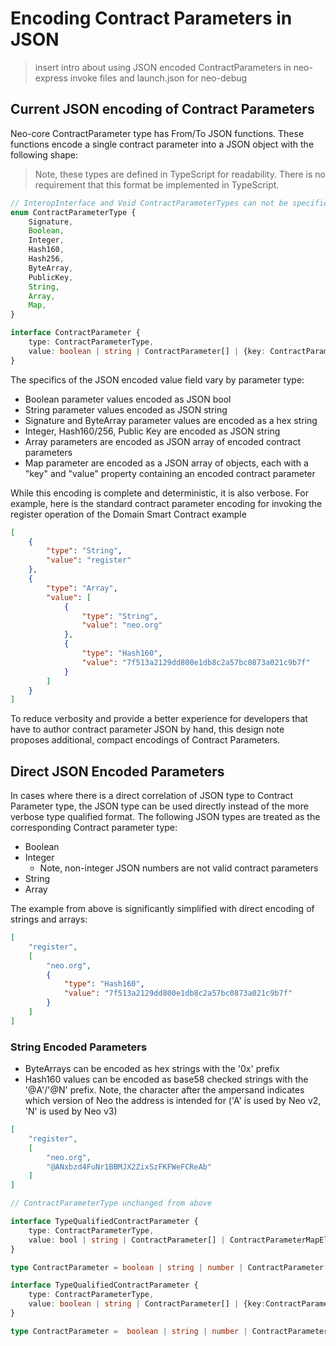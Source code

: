 # Encoding Contract Parameters in JSON

> insert intro about using JSON encoded ContractParameters in neo-express invoke files and launch.json for neo-debug 

## Current JSON encoding of Contract Parameters

Neo-core ContractParameter type has From/To JSON functions. These functions
encode a single contract parameter into a JSON object with the following shape:

> Note, these types are defined in TypeScript for readability.
> There is no requirement that this format be implemented in TypeScript.

``` typescript
// InteropInterface and Void ContractParameterTypes can not be specified in JSON
enum ContractParameterType {
    Signature,
    Boolean,
    Integer,
    Hash160,
    Hash256,
    ByteArray,
    PublicKey,
    String,
    Array,
    Map,
}

interface ContractParameter {
    type: ContractParameterType,
    value: boolean | string | ContractParameter[] | {key: ContractParameter, value: ContractParameter}[]
}
```

The specifics of the JSON encoded value field vary by parameter type:

* Boolean parameter values encoded as JSON bool
* String parameter values encoded as JSON string
* Signature and ByteArray parameter values are encoded as a hex string
* Integer, Hash160/256, Public Key are encoded as JSON string
* Array parameters are encoded as JSON array of encoded contract parameters
* Map parameter are encoded as a JSON array of objects, each with a "key" and "value" property containing an encoded contract parameter

While this encoding is complete and deterministic, it is also verbose. For example, here is the standard contract parameter encoding for invoking the register operation of the Domain Smart Contract example

``` json
[
    {
        "type": "String",
        "value": "register"
    },
    {
        "type": "Array",
        "value": [
            {
                "type": "String",
                "value": "neo.org"
            },
            {
                "type": "Hash160",
                "value": "7f513a2129dd800e1db8c2a57bc0873a021c9b7f"
            }
        ]
    }
]
```

To reduce verbosity and provide a better experience for developers that have to
author contract parameter JSON by hand, this design note proposes additional, compact
encodings of Contract Parameters.

## Direct JSON Encoded Parameters

In cases where there is a direct correlation of JSON type to Contract Parameter type, the
JSON type can be used directly instead of the more verbose type qualified format. The following
JSON types are treated as the corresponding Contract parameter type:

* Boolean
* Integer
  - Note, non-integer JSON numbers are not valid contract parameters
* String
* Array

The example from above is significantly simplified with direct encoding of
strings and arrays:

``` json
[
    "register",
    [
        "neo.org",
        {
            "type": "Hash160",
            "value": "7f513a2129dd800e1db8c2a57bc0873a021c9b7f"
        }
    ]
]
```

### String Encoded Parameters

* ByteArrays can be encoded as hex strings with the '0x' prefix
* Hash160 values can be encoded as base58 checked strings with the '@A'/'@N'
prefix. Note, the character after the ampersand indicates which version of
Neo the address is intended for ('A' is used by Neo v2, 'N' is used by Neo v3)

``` json
[
    "register",
    [
        "neo.org",
        "@ANxbzd4FuNr1BBMJX2ZixSzFKFWeFCReAb"
    ]
]
```

``` typescript
// ContractParameterType unchanged from above

interface TypeQualifiedContractParameter {
    type: ContractParameterType,
    value: bool | string | ContractParameter[] | ContractParameterMapElement[]
}

type ContractParameter = boolean | string | number | ContractParameter[] |t

interface TypeQualifiedContractParameter {
    type: ContractParameterType,
    value: boolean | string | ContractParameter[] | {key:ContractParameter, value: ContractParameter}[]
}

type ContractParameter =  boolean | string | number | ContractParameter[] | TypeQualifiedContractParameter;

```
